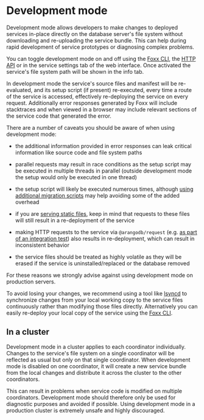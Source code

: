 Development mode
================

Development mode allows developers to make changes to deployed services in-place directly on the database server's file system without downloading and re-uploading the service bundle. This can help during rapid development of service prototypes or diagnosing complex problems.

You can toggle development mode on and off using the [Foxx CLI](../../Programs/FoxxCLI/README.md), the [HTTP API](../../../HTTP/Foxx/Miscellaneous.html) or in the service settings tab of the web interface. Once activated the service's file system path will be shown in the info tab.

In development mode the service's source files and manifest will be re-evaluated, and its setup script (if present) re-executed, every time a route of the service is accessed, effectively re-deploying the service on every request. Additionally error responses generated by Foxx will include stacktraces and when viewed in a browser may include relevant sections of the service code that generated the error.

There are a number of caveats you should be aware of when using development mode:

- the additional information provided in error responses can leak critical information like source code and file system paths

- parallel requests may result in race conditions as the setup script may be executed in multiple threads in parallel (outside development mode the setup would only be executed in one thread)

- the setup script will likely be executed numerous times, although [using additional migration scripts](Scripts.md#migrations) may help avoiding some of the added overhead

- if you are [serving static files](Files.md#Serving-files), keep in mind that requests to these files will still result in a re-deployment of the service

- making HTTP requests to the service via `@arangodb/request` (e.g. [as part of an integration test](Testing.md)) also results in re-deployment, which can result in inconsistent behavior

- the service files should be treated as highly volatile as they will be erased if the service is uninstalled/replaced or the database removed

For these reasons we strongly advise against using development mode on production servers.

To avoid losing your changes, we recommend using a tool like [lsyncd](https://github.com/axkibe/lsyncd) to synchronize changes from your local working copy to the service files continuously rather than modifying those files directly. Alternatively you can easily re-deploy your local copy of the service using the [Foxx CLI](../../Programs/FoxxCLI/README.md).

In a cluster
------------

Development mode in a cluster applies to each coordinator individually. Changes to the service's file system on a single coordinator will be reflected as usual but only on that single coordinator. When development mode is disabled on one coordinator, it will create a new service bundle from the local changes and distribute it across the cluster to the other coordinators.

This can result in problems when service code is modified on multiple coordinators. Development mode should therefore only be used for diagnostic purposes and avoided if possible. Using development mode in a production cluster is extremely unsafe and highly discouraged.
